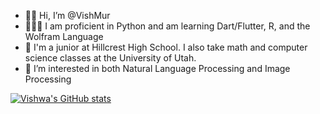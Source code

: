- 👋🏾 Hi, I’m @VishMur
- 👨🏾‍💻 I am proficient in Python and am learning Dart/Flutter, R, and the Wolfram Language
- 🏫 I'm a junior at Hillcrest High School. I also take math and computer science classes at the University of Utah.
- 🤔 I’m interested in both Natural Language Processing and Image Processing

[![Vishwa's GitHub stats](https://github-readme-stats.vercel.app/api?username=vishmur)](https://github.com/anuraghazra/github-readme-stats)

<!---
VishMur/VishMur is a ✨ special ✨ repository because its `README.md` (this file) appears on your GitHub profile.
You can click the Preview link to take a look at your changes.
--->
